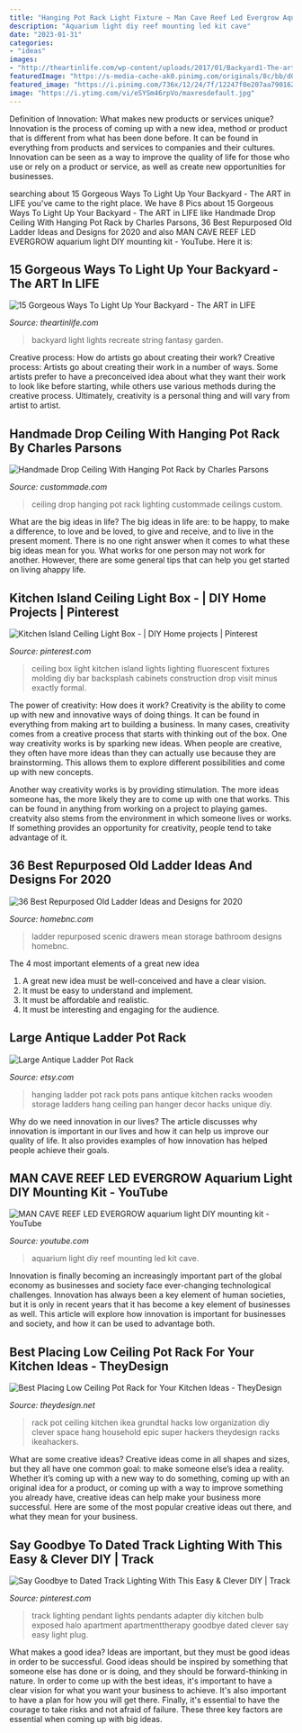 ```yaml
---
title: "Hanging Pot Rack Light Fixture ~ Man Cave Reef Led Evergrow Aquarium Light Diy Mounting Kit"
description: "Aquarium light diy reef mounting led kit cave"
date: "2023-01-31"
categories:
- "ideas"
images:
- "http://theartinlife.com/wp-content/uploads/2017/01/Backyard1-The-art-in-life.jpg"
featuredImage: "https://s-media-cache-ak0.pinimg.com/originals/8c/bb/d0/8cbbd0fffc7fe16b5d4bd6f91f3708ab.jpg"
featured_image: "https://i.pinimg.com/736x/12/24/7f/12247f0e207aa790162619ddda152a58--kitchen-track-lighting-kitchen-benches.jpg"
image: "https://i.ytimg.com/vi/eSYSm46rpVo/maxresdefault.jpg"
---
```



Definition of Innovation: What makes new products or services unique?
Innovation is the process of coming up with a new idea, method or product that is different from what has been done before. It can be found in everything from products and services to companies and their cultures. Innovation can be seen as a way to improve the quality of life for those who use or rely on a product or service, as well as create new opportunities for businesses.

	

		
searching about 15 Gorgeous Ways To Light Up Your Backyard - The ART in LIFE you've came to the right place. We have 8 Pics about 15 Gorgeous Ways To Light Up Your Backyard - The ART in LIFE like Handmade Drop Ceiling With Hanging Pot Rack by Charles Parsons, 36 Best Repurposed Old Ladder Ideas and Designs for 2020 and also MAN CAVE REEF LED EVERGROW aquarium light DIY mounting kit - YouTube. Here it is:
		
    
## 15 Gorgeous Ways To Light Up Your Backyard - The ART In LIFE

<img loading=lazy src="http://theartinlife.com/wp-content/uploads/2017/01/Backyard1-The-art-in-life.jpg" onerror="this.onerror=null;this.src='https://tse2.mm.bing.net/th?id=OIP.fPZx99emwfSuSWTG2QLRKwHaJ4&amp;pid=15.1';" alt="15 Gorgeous Ways To Light Up Your Backyard - The ART in LIFE">

_Source: theartinlife.com_

>backyard light lights recreate string fantasy garden. 

	

Creative process: How do artists go about creating their work?
Creative process: Artists go about creating their work in a number of ways. Some artists prefer to have a preconceived idea about what they want their work to look like before starting, while others use various methods during the creative process. Ultimately, creativity is a personal thing and will vary from artist to artist.

    
## Handmade Drop Ceiling With Hanging Pot Rack By Charles Parsons

<img loading=lazy src="http://images.custommade.com/gHNG7EEVsL3tBBG_MQ1QwLJIo2M=/custommade-photosets/63200/63200.206322.jpg" onerror="this.onerror=null;this.src='https://tse2.mm.bing.net/th?id=OIP.HDfA1w05rBGKhanNl8zEvgHaE8&amp;pid=15.1';" alt="Handmade Drop Ceiling With Hanging Pot Rack by Charles Parsons">

_Source: custommade.com_

>ceiling drop hanging pot rack lighting custommade ceilings custom. 

	

What are the big ideas in life?
The big ideas in life are: to be happy, to make a difference, to love and be loved, to give and receive, and to live in the present moment. There is no one right answer when it comes to what these big ideas mean for you. What works for one person may not work for another. However, there are some general tips that can help you get started on living ahappy life.

    
## Kitchen Island Ceiling Light Box - | DIY Home Projects | Pinterest

<img loading=lazy src="https://s-media-cache-ak0.pinimg.com/originals/8c/bb/d0/8cbbd0fffc7fe16b5d4bd6f91f3708ab.jpg" onerror="this.onerror=null;this.src='https://tse2.mm.bing.net/th?id=OIP.-CrKYiOWZPiGx5OYKJsCDAAAAA&amp;pid=15.1';" alt="Kitchen Island Ceiling Light Box - | DIY Home projects | Pinterest">

_Source: pinterest.com_

>ceiling box light kitchen island lights lighting fluorescent fixtures molding diy bar backsplash cabinets construction drop visit minus exactly formal. 

	

The power of creativity: How does it work?
Creativity is the ability to come up with new and innovative ways of doing things. It can be found in everything from making art to building a business. In many cases, creativity comes from a creative process that starts with thinking out of the box.
One way creativity works is by sparking new ideas. When people are creative, they often have more ideas than they can actually use because they are brainstorming. This allows them to explore different possibilities and come up with new concepts.

Another way creativity works is by providing stimulation. The more ideas someone has, the more likely they are to come up with one that works. This can be found in anything from working on a project to playing games. creatvity also stems from the environment in which someone lives or works. If something provides an opportunity for creativity, people tend to take advantage of it.

    
## 36 Best Repurposed Old Ladder Ideas And Designs For 2020

<img loading=lazy src="https://homebnc.com/homeimg/2017/11/11-repurposed-old-ladder-ideas-homebnc.jpg" onerror="this.onerror=null;this.src='https://tse2.mm.bing.net/th?id=OIP.REYZZQsS67kTsPDyv054aQHaNK&amp;pid=15.1';" alt="36 Best Repurposed Old Ladder Ideas and Designs for 2020">

_Source: homebnc.com_

>ladder repurposed scenic drawers mean storage bathroom designs homebnc. 

	

The 4 most important elements of a great new idea
1. A great new idea must be well-conceived and have a clear vision.
2. It must be easy to understand and implement.
3. It must be affordable and realistic.
4. It must be interesting and engaging for the audience.

    
## Large Antique Ladder Pot Rack

<img loading=lazy src="https://img0.etsystatic.com/000/0/6341731/il_fullxfull.310350194.jpg" onerror="this.onerror=null;this.src='https://tse4.mm.bing.net/th?id=OIP.wTBYeVrEgXNCzpuNMhb0MAHaJ2&amp;pid=15.1';" alt="Large Antique Ladder Pot Rack">

_Source: etsy.com_

>hanging ladder pot rack pots pans antique kitchen racks wooden storage ladders hang ceiling pan hanger decor hacks unique diy. 

	

Why do we need innovation in our lives?
The article discusses why innovation is important in our lives and how it can help us improve our quality of life. It also provides examples of how innovation has helped people achieve their goals.

    
## MAN CAVE REEF LED EVERGROW Aquarium Light DIY Mounting Kit - YouTube

<img loading=lazy src="https://i.ytimg.com/vi/eSYSm46rpVo/maxresdefault.jpg" onerror="this.onerror=null;this.src='https://tse4.mm.bing.net/th?id=OIP.HmvzV2fAD4iB_3EbAYpYKwHaEK&amp;pid=15.1';" alt="MAN CAVE REEF LED EVERGROW aquarium light DIY mounting kit - YouTube">

_Source: youtube.com_

>aquarium light diy reef mounting led kit cave. 

	

Innovation is finally becoming an increasingly important part of the global economy as businesses and society face ever-changing technological challenges. Innovation has always been a key element of human societies, but it is only in recent years that it has become a key element of businesses as well. This article will explore how innovation is important for businesses and society, and how it can be used to advantage both.

    
## Best Placing Low Ceiling Pot Rack For Your Kitchen Ideas - TheyDesign

<img loading=lazy src="http://theydesign.net/wp-content/uploads/2017/07/grundtal-pot-rack-ikea-hackers-ikea-hackers-in-low-ceiling-pot-rack-5-best-low-ceiling-pot-racks-for-your-kitchen-ideas.jpg" onerror="this.onerror=null;this.src='https://tse3.mm.bing.net/th?id=OIP.wBmmMcGp6mZmLGwOLkzGkgHaJ4&amp;pid=15.1';" alt="Best Placing Low Ceiling Pot Rack for Your Kitchen Ideas - TheyDesign">

_Source: theydesign.net_

>rack pot ceiling kitchen ikea grundtal hacks low organization diy clever space hang household epic super hackers theydesign racks ikeahackers. 

	

What are some creative ideas?
Creative ideas come in all shapes and sizes, but they all have one common goal: to make someone else’s idea a reality. Whether it’s coming up with a new way to do something, coming up with an original idea for a product, or coming up with a way to improve something you already have, creative ideas can help make your business more successful. Here are some of the most popular creative ideas out there, and what they mean for your business.

    
## Say Goodbye To Dated Track Lighting With This Easy &amp; Clever DIY | Track

<img loading=lazy src="https://i.pinimg.com/736x/12/24/7f/12247f0e207aa790162619ddda152a58--kitchen-track-lighting-kitchen-benches.jpg" onerror="this.onerror=null;this.src='https://tse3.mm.bing.net/th?id=OIP.Qp138RmcFCV1v5Lcs914JwHaLH&amp;pid=15.1';" alt="Say Goodbye to Dated Track Lighting With This Easy &amp; Clever DIY | Track">

_Source: pinterest.com_

>track lighting pendant lights pendants adapter diy kitchen bulb exposed halo apartment apartmenttherapy goodbye dated clever say easy light plug. 

	

What makes a good idea?
Ideas are important, but they must be good ideas in order to be successful. Good ideas should be inspired by something that someone else has done or is doing, and they should be forward-thinking in nature. In order to come up with the best ideas, it's important to have a clear vision for what you want your business to achieve. It's also important to have a plan for how you will get there. Finally, it's essential to have the courage to take risks and not afraid of failure. These three key factors are essential when coming up with big ideas.

